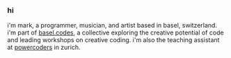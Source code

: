 ### hi

i'm mark, a programmer, musician, and artist based in basel, switzerland. i'm part of [basel.codes](www.basel.codes), a collective exploring the creative potential of code and leading workshops on creative coding. i'm also the teaching assistant at [powercoders](https://powercoders.org) in zurich.
